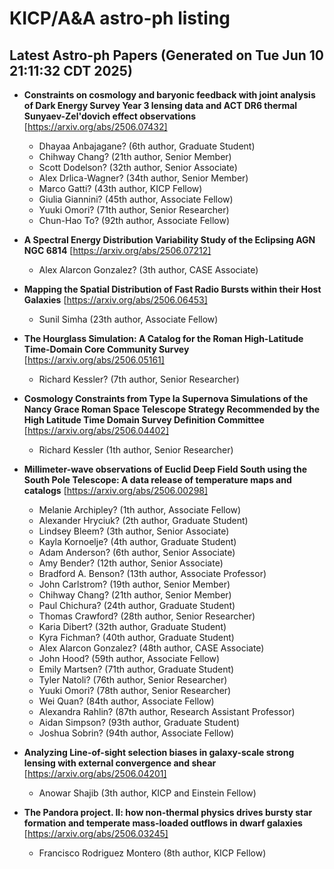 # KICP/A&A astro-ph listing

## Latest Astro-ph Papers (Generated on Tue Jun 10 21:11:32 CDT 2025)

- **Constraints on cosmology and baryonic feedback with joint analysis of Dark Energy Survey Year 3 lensing data and ACT DR6 thermal Sunyaev-Zel'dovich effect observations**
[https://arxiv.org/abs/2506.07432]
  + Dhayaa Anbajagane? (6th author, Graduate Student)
  + Chihway Chang? (21th author, Senior Member)
  + Scott Dodelson? (32th author, Senior Associate)
  + Alex Drlica-Wagner? (34th author, Senior Member)
  + Marco Gatti? (43th author, KICP Fellow)
  + Giulia Giannini? (45th author, Associate Fellow)
  + Yuuki Omori? (71th author, Senior Researcher)
  + Chun-Hao To? (92th author, Associate Fellow)

- **A Spectral Energy Distribution Variability Study of the Eclipsing AGN NGC 6814**
[https://arxiv.org/abs/2506.07212]
  + Alex Alarcon Gonzalez? (3th author, CASE Associate)

- **Mapping the Spatial Distribution of Fast Radio Bursts within their Host Galaxies**
[https://arxiv.org/abs/2506.06453]
  + Sunil Simha (23th author, Associate Fellow)

- **The Hourglass Simulation: A Catalog for the Roman High-Latitude Time-Domain Core Community Survey**
[https://arxiv.org/abs/2506.05161]
  + Richard Kessler? (7th author, Senior Researcher)

- **Cosmology Constraints from Type Ia Supernova Simulations of the Nancy Grace Roman Space Telescope Strategy Recommended by the High Latitude Time Domain Survey Definition Committee**
[https://arxiv.org/abs/2506.04402]
  + Richard Kessler (1th author, Senior Researcher)

- **Millimeter-wave observations of Euclid Deep Field South using the South Pole Telescope: A data release of temperature maps and catalogs**
[https://arxiv.org/abs/2506.00298]
  + Melanie Archipley? (1th author, Associate Fellow)
  + Alexander Hryciuk? (2th author, Graduate Student)
  + Lindsey Bleem? (3th author, Senior Associate)
  + Kayla Kornoelje? (4th author, Graduate Student)
  + Adam Anderson? (6th author, Senior Associate)
  + Amy Bender? (12th author, Senior Associate)
  + Bradford A. Benson? (13th author, Associate Professor)
  + John Carlstrom? (19th author, Senior Member)
  + Chihway Chang? (21th author, Senior Member)
  + Paul Chichura? (24th author, Graduate Student)
  + Thomas Crawford? (28th author, Senior Researcher)
  + Karia Dibert? (32th author, Graduate Student)
  + Kyra Fichman? (40th author, Graduate Student)
  + Alex Alarcon Gonzalez? (48th author, CASE Associate)
  + John Hood? (59th author, Associate Fellow)
  + Emily Martsen? (71th author, Graduate Student)
  + Tyler Natoli? (76th author, Senior Researcher)
  + Yuuki Omori? (78th author, Senior Researcher)
  + Wei Quan? (84th author, Associate Fellow)
  + Alexandra Rahlin? (87th author, Research Assistant Professor)
  + Aidan Simpson? (93th author, Graduate Student)
  + Joshua Sobrin? (94th author, Associate Fellow)

- **Analyzing Line-of-sight selection biases in galaxy-scale strong lensing with external convergence and shear**
[https://arxiv.org/abs/2506.04201]
  + Anowar Shajib (3th author, KICP and Einstein Fellow)

- **The Pandora project. II: how non-thermal physics drives bursty star formation and temperate mass-loaded outflows in dwarf galaxies**
[https://arxiv.org/abs/2506.03245]
  + Francisco Rodriguez Montero (8th author, KICP Fellow)

